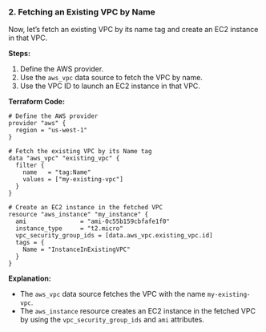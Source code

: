 ### **2. Fetching an Existing VPC by Name**

Now, let’s fetch an existing VPC by its name tag and create an EC2 instance in that VPC.

**Steps:**
1. Define the AWS provider.
2. Use the `aws_vpc` data source to fetch the VPC by name.
3. Use the VPC ID to launch an EC2 instance in that VPC.

**Terraform Code:**

```hcl
# Define the AWS provider
provider "aws" {
  region = "us-west-1"
}

# Fetch the existing VPC by its Name tag
data "aws_vpc" "existing_vpc" {
  filter {
    name   = "tag:Name"
    values = ["my-existing-vpc"]
  }
}

# Create an EC2 instance in the fetched VPC
resource "aws_instance" "my_instance" {
  ami               = "ami-0c55b159cbfafe1f0"
  instance_type     = "t2.micro"
  vpc_security_group_ids = [data.aws_vpc.existing_vpc.id]
  tags = {
    Name = "InstanceInExistingVPC"
  }
}
```

**Explanation:**
- The `aws_vpc` data source fetches the VPC with the name `my-existing-vpc`.
- The `aws_instance` resource creates an EC2 instance in the fetched VPC by using the `vpc_security_group_ids` and `ami` attributes.
